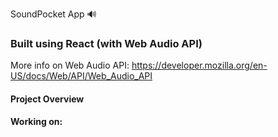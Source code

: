SoundPocket App 🔊

### Built using React (with Web Audio API)

More info on Web Audio API: https://developer.mozilla.org/en-US/docs/Web/API/Web_Audio_API


#### Project Overview

#### Working on: 
 


